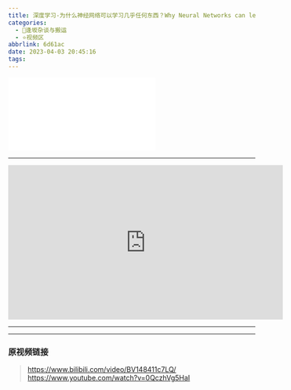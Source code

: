 ```yaml
---
title: 深度学习-为什么神经网络可以学习几乎任何东西？Why Neural Networks can learn (almost) anything
categories:
  - 🌙逢坂杂谈与搬运
  - ⭐视频区
abbrlink: 6d61ac
date: 2023-04-03 20:45:16
tags:
---
```


<iframe src="//player.bilibili.com/player.html?aid=225659875&bvid=BV148411c7LQ&cid=1044826885&page=1" scrolling="no" border="0" frameborder="no" framespacing="0" allowfullscreen="true"> </iframe>

<!--more-->

***

<iframe width="560" height="315" src="https://www.youtube.com/embed/0QczhVg5HaI" title="YouTube video player" frameborder="0" allow="accelerometer; autoplay; clipboard-write; encrypted-media; gyroscope; picture-in-picture; web-share" allowfullscreen></iframe>

***

***

### 原视频链接

> <https://www.bilibili.com/video/BV148411c7LQ/>
> <https://www.youtube.com/watch?v=0QczhVg5HaI>
